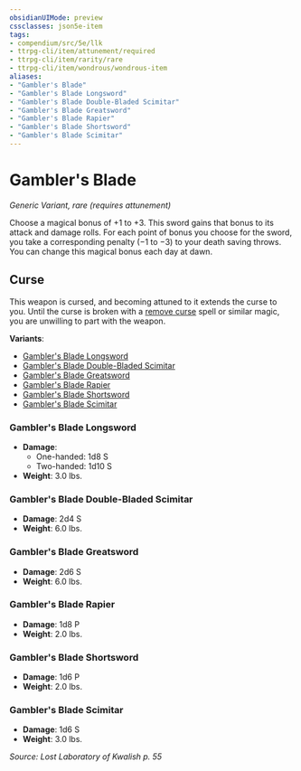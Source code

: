 ```yaml
---
obsidianUIMode: preview
cssclasses: json5e-item
tags:
- compendium/src/5e/llk
- ttrpg-cli/item/attunement/required
- ttrpg-cli/item/rarity/rare
- ttrpg-cli/item/wondrous/wondrous-item
aliases: 
- "Gambler's Blade"
- "Gambler's Blade Longsword"
- "Gambler's Blade Double-Bladed Scimitar"
- "Gambler's Blade Greatsword"
- "Gambler's Blade Rapier"
- "Gambler's Blade Shortsword"
- "Gambler's Blade Scimitar"
---
```

# Gambler's Blade
*Generic Variant, rare (requires attunement)*  


Choose a magical bonus of +1 to +3. This sword gains that bonus to its attack and damage rolls. For each point of bonus you choose for the sword, you take a corresponding penalty (−1 to −3) to your death saving throws. You can change this magical bonus each day at dawn.

## Curse

This weapon is cursed, and becoming attuned to it extends the curse to you. Until the curse is broken with a [remove curse](/3-Mechanics/CLI/spells/remove-curse.md) spell or similar magic, you are unwilling to part with the weapon.

**Variants**:
- [Gambler's Blade Longsword](#Gambler's%20Blade%20Longsword)
- [Gambler's Blade Double-Bladed Scimitar](#Gambler's%20Blade%20Double-Bladed%20Scimitar)
- [Gambler's Blade Greatsword](#Gambler's%20Blade%20Greatsword)
- [Gambler's Blade Rapier](#Gambler's%20Blade%20Rapier)
- [Gambler's Blade Shortsword](#Gambler's%20Blade%20Shortsword)
- [Gambler's Blade Scimitar](#Gambler's%20Blade%20Scimitar)

### Gambler's Blade Longsword

- **Damage**:
  - One-handed: 1d8 S
  - Two-handed: 1d10 S
- **Weight**: 3.0 lbs.

### Gambler's Blade Double-Bladed Scimitar

- **Damage**: 2d4 S
- **Weight**: 6.0 lbs.

### Gambler's Blade Greatsword

- **Damage**: 2d6 S
- **Weight**: 6.0 lbs.

### Gambler's Blade Rapier

- **Damage**: 1d8 P
- **Weight**: 2.0 lbs.

### Gambler's Blade Shortsword

- **Damage**: 1d6 P
- **Weight**: 2.0 lbs.

### Gambler's Blade Scimitar

- **Damage**: 1d6 S
- **Weight**: 3.0 lbs.


*Source: Lost Laboratory of Kwalish p. 55*
